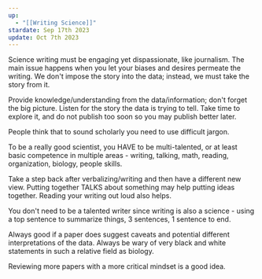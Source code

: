 ```yaml
---
up:
  - "[[Writing Science]]"
stardate: Sep 17th 2023
update: Oct 7th 2023
---
```

Science writing must be engaging yet dispassionate, like journalism. The main issue happens when you let your biases and desires permeate the writing. We don't impose the story into the data; instead, we must take the story from it.

Provide knowledge/understanding from the data/information; don't forget the big picture. Listen for the story the data is trying to tell. Take time to explore it, and do not publish too soon so you may publish better later.

People think that to sound scholarly you need to use difficult jargon.

To be a really good scientist, you HAVE to be multi-talented, or at least basic competence in multiple areas - writing, talking, math, reading, organization, biology, people skills.

Take a step back after verbalizing/writing and then have a different new view. Putting together TALKS about something may help putting ideas together. Reading your writing out loud also helps.

You don't need to be a talented writer since writing is also a science - using a top sentence to summarize things, 3 sentences, 1 sentence to end.

Always good if a paper does suggest caveats and potential different interpretations of the data. Always be wary of very black and white statements in such a relative field as biology.

Reviewing more papers with a more critical mindset is a good idea.
